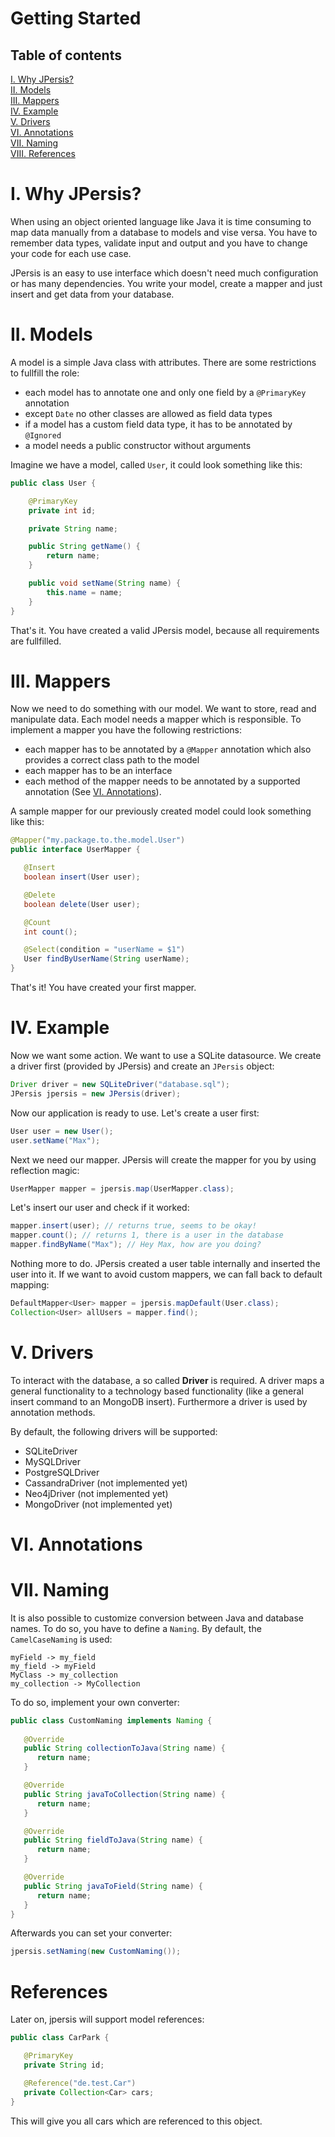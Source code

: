 # Getting Started

## Table of contents

[I. Why JPersis?](#1-why-jpersis)<br />
[II. Models](#2-models)<br />
[III. Mappers](#3-mappers)<br />
[IV. Example](#4-example)<br />
[V. Drivers](#5-drivers)<br />
[VI. Annotations](#6-annotations)<br />
[VII. Naming](#7-name-converters)<br />
[VIII. References](#8-references)<br />

<a href="#" name="1-why-jpersis"></a>
# I. Why JPersis?

When using an object oriented language like Java it is time consuming to map data manually from a database to models and vise versa. You have to remember data types, validate input and output and you have to change your code for each use case.

JPersis is an easy to use interface which doesn't need much configuration or has many dependencies. You write your model, create a mapper and just insert and get data from your database.

<a href="#" name="2-models"></a>
# II. Models
A model is a simple Java class with attributes. There are some restrictions to fullfill the role:

* each model has to annotate one and only one field by a ```@PrimaryKey``` annotation
* except ```Date``` no other classes are allowed as field data types
* if a model has a custom field data type, it has to be annotated by ```@Ignored```
* a model needs a public constructor without arguments

Imagine we have a model, called ```User```, it could look something like this:

```java
public class User {

    @PrimaryKey 
    private int id;

    private String name;

    public String getName() {
        return name;
    }

    public void setName(String name) {
        this.name = name;
    }
}
```
That's it. You have created a valid JPersis model, because all requirements are fullfilled.

<a href="#" name="3-mappers"></a>
# III. Mappers
Now we need to do something with our model. We want to store, read and manipulate data. Each model needs a mapper which is responsible. To implement a mapper you have the following restrictions:

* each mapper has to be annotated by a ```@Mapper``` annotation which also provides a correct class path to the model
* each mapper has to be an interface
* each method of the mapper needs to be annotated by a supported annotation (See [VI. Annotations](#6-annotations)).

A sample mapper for our previously created model could look something like this:

```java
@Mapper("my.package.to.the.model.User")
public interface UserMapper {

   @Insert
   boolean insert(User user);

   @Delete
   boolean delete(User user);

   @Count
   int count();

   @Select(condition = "userName = $1")
   User findByUserName(String userName);
}
```
That's it! You have created your first mapper.
<a href="#" name="4-example"></a>
# IV. Example
Now we want some action. We want to use a SQLite datasource. We create a driver first (provided by JPersis) and create an ```JPersis``` object:
```java
Driver driver = new SQLiteDriver("database.sql");
JPersis jpersis = new JPersis(driver);
```
Now our application is ready to use. Let's create a user first:
```java
User user = new User();
user.setName("Max");
```
Next we need our mapper. JPersis will create the mapper for you by using reflection magic:
```java
UserMapper mapper = jpersis.map(UserMapper.class);
```
Let's insert our user and check if it worked:
```java
mapper.insert(user); // returns true, seems to be okay!
mapper.count(); // returns 1, there is a user in the database
mapper.findByName("Max"); // Hey Max, how are you doing?
```
Nothing more to do. JPersis created a user table internally and inserted the user into it. If we want to avoid custom mappers, we can fall back to default mapping:

```java
DefaultMapper<User> mapper = jpersis.mapDefault(User.class);
Collection<User> allUsers = mapper.find();
```

<a href="#" name="5-drivers"></a>
# V. Drivers
To interact with the database, a so called **Driver** is required. A driver maps a general functionality to a technology based functionality (like a general insert command to an MongoDB insert). Furthermore a driver is used by annotation methods.

By default, the following drivers will be supported:
* SQLiteDriver
* MySQLDriver
* PostgreSQLDriver
* CassandraDriver (not implemented yet)
* Neo4jDriver (not implemented yet)
* MongoDriver (not implemented yet)

<a href="#" name="6-annotations"></a>
# VI. Annotations

<a href="#" name="7-name-converters"></a>
# VII. Naming
It is also possible to customize conversion between Java and database names. To do so, you have to define a ```Naming```. By default, the ```CamelCaseNaming``` is used:
```
myField -> my_field
my_field -> myField
MyClass -> my_collection
my_collection -> MyCollection
```
To do so, implement your own converter:
```java
public class CustomNaming implements Naming {
   
   @Override
   public String collectionToJava(String name) {
      return name;
   }

   @Override
   public String javaToCollection(String name) {
      return name;
   }

   @Override
   public String fieldToJava(String name) {
      return name;
   }

   @Override
   public String javaToField(String name) {
      return name;
   }
}
```
Afterwards you can set your converter:
```java
jpersis.setNaming(new CustomNaming());
```
# References
<a href="#" name="8-references"></a>
Later on, jpersis will support model references:
```java
public class CarPark {

   @PrimaryKey
   private String id;

   @Reference("de.test.Car")
   private Collection<Car> cars;
}
```
This will give you all cars which are referenced to this object.

